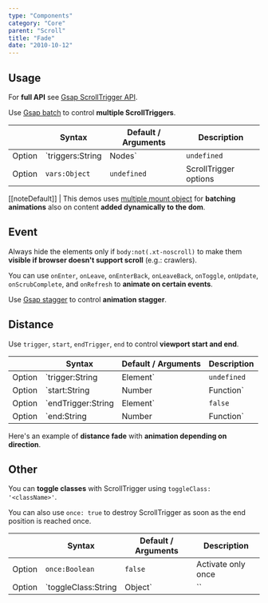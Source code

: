 ```yaml
---
type: "Components"
category: "Core"
parent: "Scroll"
title: "Fade"
date: "2010-10-12"
---
```


## Usage

For **full API** see [Gsap ScrollTrigger API](https://greensock.com/docs/v3/Plugins/ScrollTrigger).

Use [Gsap batch](https://greensock.com/docs/v3/Plugins/ScrollTrigger/static.batch()) to control **multiple ScrollTriggers**.

<div class="xt-overflow-sub overflow-y-hidden overflow-x-scroll my-4 xt-my-auto w-full">

|                         | Syntax                                    | Default / Arguments                       | Description                   |
| ----------------------- | ----------------------------------------- | ----------------------------- | ----------------------------- |
| Option                  | `triggers:String|Nodes`                          | `undefined`        | Scroll triggers           |
| Option                  | `vars:Object`                          | `undefined`        | ScrollTrigger options            |

</div>

[[noteDefault]]
| This demos uses [multiple mount object](/components/globals/javascript#utilities-xt-mount) for **batching animations** also on content **added dynamically to the dom**.

<demo>
  <div class="gatsby_demo_item xt-toggle" data-iframe="iframe/components/core/scroll/fade"></div>
</demo>

## Event

Always hide the elements only if `body:not(.xt-noscroll)` to make them **visible if browser doesn't support scroll** (e.g.: crawlers).

You can use `onEnter`, `onLeave`, `onEnterBack`, `onLeaveBack`, `onToggle`, `onUpdate`, `onScrubComplete`, and `onRefresh` to **animate on certain events**.

Use [Gsap stagger](https://greensock.com/docs/v3/Staggers) to control **animation stagger**.

<demo>
  <div class="gatsby_demo_item xt-toggle" data-iframe="iframe/components/core/scroll/fade-infinite"></div>
  <div class="gatsby_demo_item xt-toggle" data-iframe="iframe/components/core/scroll/fade-inside"></div>
  <div class="gatsby_demo_item xt-toggle" data-iframe="iframe/components/core/scroll/fade-outside"></div>
  <div class="gatsby_demo_item xt-toggle" data-iframe="iframe/components/core/scroll/fade-outside-infinite"></div>
</demo>

## Distance

Use `trigger`, `start`, `endTrigger`, `end` to control **viewport start and end**.

<div class="xt-overflow-sub overflow-y-hidden overflow-x-scroll my-4 xt-my-auto w-full">

|                         | Syntax                                    | Default / Arguments                       | Description                   |
| ----------------------- | ----------------------------------------- | ----------------------------- | ----------------------------- |
| Option                  | `trigger:String|Element`                          | `undefined`        | Scroll trigger           |
| Option                  | `start:String|Number|Function`                          | `'top bottom'`        | Start position: first argument is for trigger second argument is for scroller            |
| Option                  | `endTrigger:String|Element`                          | `false`        | End trigger           |
| Option                  | `end:String|Number|Function`                          | `'bottom top'`        | End position: first argument is for endTrigger second argument is for scroller            |

</div>

Here's an example of **distance fade** with **animation depending on direction**.

<demo>
  <div class="gatsby_demo_item xt-toggle" data-iframe="iframe/components/core/scroll/fade-distance"></div>
</demo>

## Other

You can **toggle classes** with ScrollTrigger using `toggleClass: '<className>'`.

You can also use `once: true` to destroy ScrollTrigger as soon as the end position is reached once.

<div class="xt-overflow-sub overflow-y-hidden overflow-x-scroll my-4 xt-my-auto w-full">

|                         | Syntax                                    | Default / Arguments                       | Description                   |
| ----------------------- | ----------------------------------------- | ----------------------------- | ----------------------------- |
| Option                  | `once:Boolean`                          | `false`        | Activate only once             |
| Option                  | `toggleClass:String|Object`                          | ``        | Toggle class with ScrollTrigger activation/deactivation             |

</div>
